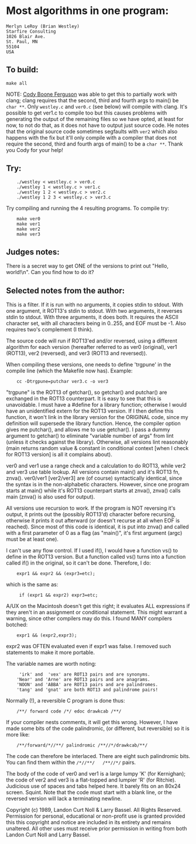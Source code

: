 # Most algorithms in one program:

	Merlyn LeRoy (Brian Westley)
	Starfire Consulting
	1026 Blair Ave.
	St. Paul, MN  
	55104  
	USA

## To build:

	make all


NOTE: [Cody Boone Ferguson](/winners.html#Cody_Boone_Ferguson) was able to get
this to partially work with clang; clang requires that the second, third and
fourth args to main() be `char **`. Only `westley.c` and `ver0.c` (see below) will
compile with clang. It's possible to get ver1.c to compile too but this causes
problems with generating the output of the remaining files so we have opted, at
least for now, to not do that, as it does not have to output just source code.
He notes that the original source code sometimes segfaults with `ver2` which
also happens with the fix but it'll only compile with a compiler that
does not require the second, third and fourth args of main() to be a `char **`.
Thank you Cody for your help!


## Try:


		./westley < westley.c > ver0.c
		./westley 1 < westley.c > ver1.c
		./westley 1 2 < westley.c > ver2.c
		./westley 1 2 3 < westley.c > ver3.c


Try compiling and running the 4 resulting programs. To compile try:


		make ver0
		make ver1
		make ver2
		make ver3



## Judges notes:


There is a secret way to get ONE of the versions to print out
"Hello, world!\n".  Can you find how to do it?


## Selected notes from the author:

This is a filter.  If it is run with no arguments, it copies
stdin to stdout.  With one argument, it ROT13's stdin to
stdout.  With two arguments, it reverses stdin to stdout.  With
three arguments, it does both.  It requires the ASCII character
set, with all characters being in 0..255, and EOF must be -1.
Also requires two's complement (I think).

The source code will run if ROT13'ed and/or reversed, using a
different algorithm for each version (hereafter referred to as
ver0 (original), ver1 (ROT13), ver2 (reversed), and ver3 
(ROT13 and reversed)).

When compiling these versions, one needs to define 'trgpune'
in the compile line (which the Makefile now has).  Example:

		cc -Dtrgpune=putchar ver3.c -o ver3

"trgpune" is the ROT13 of getchar(), so getchar() and putchar()
are exchanged in the ROT13 counterpart.  It is easy to see that
this is unavoidable.  I must have a #define for a library
function; otherwise I would have an unidentified extern for the
ROT13 version.  If I then define this function, it won't link
in the library version for the ORIGINAL code, since my
definition will supersede the library function.  Hence, the
compiler option gives me putchar(), and allows me to use
getchar().  I pass a dummy argument to getchar() to eliminate
"variable number of args" from lint (unless it checks against
the library).  Otherwise, all versions lint reasonably (main
returns random value & constant in conditional context [when I
check for ROT13 version] is all it complains about).

ver0 and ver1 use a range check and a calculation to do ROT13,
while ver2 and ver3 use table lookup.  All versions contain
main() and it's ROT13 fn, znva().  ver0/ver1 [ver2/ver3] are
(of course) syntactically identical, since the syntax is in the
non-alphabetic characters.  However, since one program starts
at main() while it's ROT13 counterpart starts at znva(), znva()
calls main (znva() is also used for output).

All versions use recursion to work.  If the program is NOT
reversing it's output, it prints out the (possibly ROT13'd)
character before recursing, otherwise it prints it out
afterward (or doesn't recurse at all when EOF is reached).
Since most of this code is identical, it is put into znva() and
called with a first parameter of 0 as a flag (as "main()", it's
first argument (argc) must be at least one).

I can't use any flow control.  If I used if(), I would have a
function vs() to define in the ROT13 version.  But a function
called vs() turns into a function called if() in the original,
so it can't be done.  Therefore, I do:

		expr1 && expr2 && (expr3=etc);

which is the same as:

		 if (expr1 && expr2) expr3=etc;

A/UX on the Macintosh doesn't get this right; it evaluates ALL
expressions if they aren't in an assignment or conditional
statement.  This might warrant a warning, since other compilers
may do this.  I found MANY compilers botched:

		expr1 && (expr2,expr3);

expr2 was OFTEN evaluated even if expr1 was false.  I removed
such statements to make it more portable.

The variable names are worth noting:

		 'irk' and  'vex' are ROT13 pairs and are synonyms.
		'Near' and 'Arne' are ROT13 pairs and are anagrams.
		'NOON' and 'ABBA' are ROT13 pairs and are palindromes.
		'tang' and 'gnat' are both ROT13 and palindrome pairs!

Normally (!), a reversible C program is done thus:

		/**/ forward code /*/ edoc drawkcab /**/

If your compiler nests comments, it will get this wrong.
However, I have made some bits of the code palindromic,
(or different, but reversible) so it is more like:

		/**/forward/*//**/ palindromic /**//*/drawkcab/**/

The code can therefore be interlaced.  There are eight
such palindromic bits.  You can find them within the
`/*//**/   /**//*/` pairs.

The body of the code of ver0 and ver1 is a large lumpy 'K' (for
Kernighan); the code of ver2 and ver3 is a flat-topped and
lumpier 'R' (for Ritchie).  Judicious use of spaces and tabs
helped here.  It barely fits on an 80x24 screen.  Squint.  Note
that the code must start with a blank line, or the reversed version
will lack a terminating newline.

Copyright (c) 1989, Landon Curt Noll & Larry Bassel.
All Rights Reserved.  Permission for personal, educational or non-profit use is
granted provided this this copyright and notice are included in its entirety
and remains unaltered.  All other uses must receive prior permission in writing
from both Landon Curt Noll and Larry Bassel.
